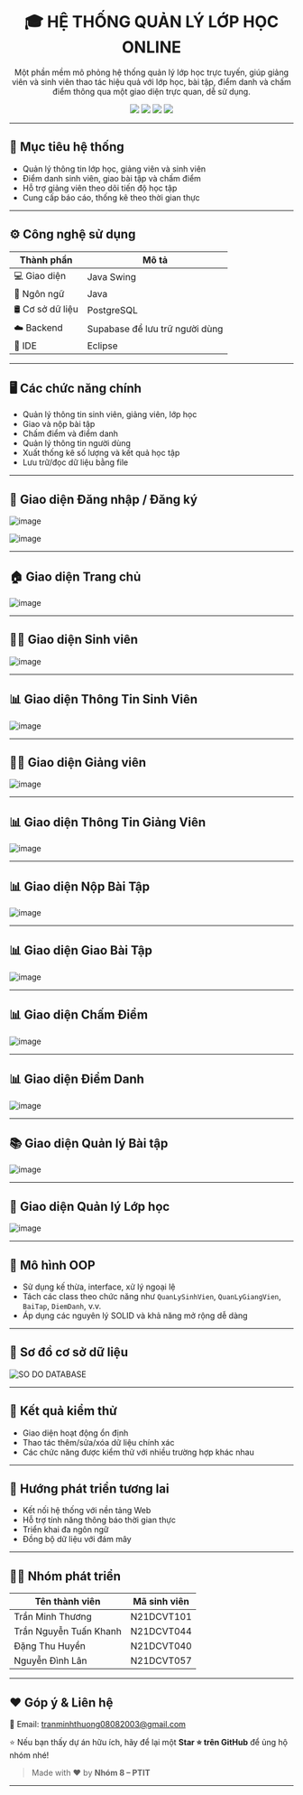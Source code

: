 <h1 align="center">🎓 HỆ THỐNG QUẢN LÝ LỚP HỌC ONLINE</h1>

<p align="center">
Một phần mềm mô phỏng hệ thống quản lý lớp học trực tuyến, giúp giảng viên và sinh viên thao tác hiệu quả với lớp học, bài tập, điểm danh và chấm điểm thông qua một giao diện trực quan, dễ sử dụng.
</p>

<p align="center">
  <img src="https://img.shields.io/badge/Java%20Swing-Desktop%20UI-0033cc?style=flat&logo=java" />
  <img src="https://img.shields.io/badge/PostgreSQL-Database-4da6ff?style=flat&logo=postgresql" />
  <img src="https://img.shields.io/badge/Supabase-Cloud-00c4b8?style=flat&logo=supabase" />
  <img src="https://img.shields.io/badge/Project-PTIT-red?style=flat&logoColor=white" />
</p>

---

## 📌 Mục tiêu hệ thống

- Quản lý thông tin lớp học, giảng viên và sinh viên  
- Điểm danh sinh viên, giao bài tập và chấm điểm  
- Hỗ trợ giảng viên theo dõi tiến độ học tập  
- Cung cấp báo cáo, thống kê theo thời gian thực  

---

## ⚙️ Công nghệ sử dụng

| Thành phần        | Mô tả                           |
|-------------------|----------------------------------|
| 💻 Giao diện       | Java Swing                      |
| 🧠 Ngôn ngữ        | Java                             |
| 🛢️ Cơ sở dữ liệu   | PostgreSQL                      |
| ☁️ Backend        | Supabase để lưu trữ người dùng  |
| 🔧 IDE            | Eclipse                         |

---

## 🖥️ Các chức năng chính

- Quản lý thông tin sinh viên, giảng viên, lớp học  
- Giao và nộp bài tập  
- Chấm điểm và điểm danh  
- Quản lý thông tin người dùng  
- Xuất thống kê số lượng và kết quả học tập  
- Lưu trữ/đọc dữ liệu bằng file  

---

## 🔐 Giao diện Đăng nhập / Đăng ký

![image](https://github.com/user-attachments/assets/8a4d3cb8-fec1-45fc-99c8-778a84002e42)

![image](https://github.com/user-attachments/assets/64982759-50e6-4f3e-a230-c07eb030fede)

---

## 🏠 Giao diện Trang chủ

![image](https://github.com/user-attachments/assets/6fecad28-baac-459a-90ac-0d4690f1d86e)

---

## 👨‍🎓 Giao diện Sinh viên

![image](https://github.com/user-attachments/assets/6b29399a-4700-4451-a4a4-ec3c42fc7f8f)

---

## 📊 Giao diện Thông Tin Sinh Viên

![image](https://github.com/user-attachments/assets/f45828e1-192a-40ed-8191-f356f0ca3333)

---

## 👩‍🏫 Giao diện Giảng viên

![image](https://github.com/user-attachments/assets/e9a82ea9-8329-400f-baa5-f4f78c243841)

---

## 📊 Giao diện Thông Tin Giảng Viên

![image](https://github.com/user-attachments/assets/e84b93a4-75a4-4783-9767-a3729f96b5b6)

---

## 📊 Giao diện Nộp Bài Tập

![image](https://github.com/user-attachments/assets/f2008d97-646c-4a57-922a-c12dc3c78648)

---

## 📊 Giao diện Giao Bài Tập

![image](https://github.com/user-attachments/assets/060b8430-93cd-46b2-aaa6-84e5f551681d)

---

## 📊 Giao diện Chấm Điểm

![image](https://github.com/user-attachments/assets/b1b00f8c-5400-4367-9998-ecc9395de804)

---

## 📊 Giao diện Điểm Danh

![image](https://github.com/user-attachments/assets/342c6ddc-cf12-47ed-8eca-ef5d7fc1c8d2)

---

## 📚 Giao diện Quản lý Bài tập

![image](https://github.com/user-attachments/assets/189f3eb7-1d93-478d-9972-640467156a48)

---

## 🏫 Giao diện Quản lý Lớp học

![image](https://github.com/user-attachments/assets/43205af3-c432-40d0-8350-217a4df1baac)

---

## 🧩 Mô hình OOP

- Sử dụng kế thừa, interface, xử lý ngoại lệ  
- Tách các class theo chức năng như `QuanLySinhVien`, `QuanLyGiangVien`, `BaiTap`, `DiemDanh`, v.v.  
- Áp dụng các nguyên lý SOLID và khả năng mở rộng dễ dàng  

---

## 📁 Sơ đồ cơ sở dữ liệu

![SO DO DATABASE](https://github.com/user-attachments/assets/829b84bd-c5ce-4e7a-bdc5-52170a840860)

---

## 🧪 Kết quả kiểm thử

- Giao diện hoạt động ổn định  
- Thao tác thêm/sửa/xóa dữ liệu chính xác  
- Các chức năng được kiểm thử với nhiều trường hợp khác nhau  

---

## 🚀 Hướng phát triển tương lai

- Kết nối hệ thống với nền tảng Web  
- Hỗ trợ tính năng thông báo thời gian thực  
- Triển khai đa ngôn ngữ  
- Đồng bộ dữ liệu với đám mây  

---

## 🧑‍💻 Nhóm phát triển

| Tên thành viên                 | Mã sinh viên      |
|-------------------------------|-------------------|
| Trần Minh Thương              | N21DCVT101        |
| Trần Nguyễn Tuấn Khanh        | N21DCVT044        |
| Đặng Thu Huyền                | N21DCVT040        |
| Nguyễn Đình Lân               | N21DCVT057        |

---

## ❤️ Góp ý & Liên hệ

📩 Email: tranminhthuong08082003@gmail.com  

⭐ Nếu bạn thấy dự án hữu ích, hãy để lại một **Star ⭐ trên GitHub** để ủng hộ nhóm nhé!

> Made with ❤️ by **Nhóm 8 – PTIT**

---

